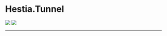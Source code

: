 # Hestia.Tunnel

[![](https://github.com/sduo/Hestia.Tunnel/actions/workflows/main.yml/badge.svg)](https://github.com/sduo/Hestia.Tunnel)
[![](https://img.shields.io/nuget/v/Hestia.Tunnel.svg)](https://www.nuget.org/packages/Hestia.Tunnel)

---